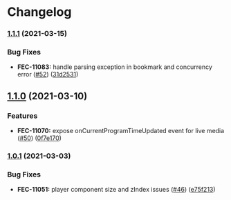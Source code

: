 # Changelog

### [1.1.1](https://www.github.com/kaltura/kaltura-player-youi/compare/v1.1.0...v1.1.1) (2021-03-15)


### Bug Fixes

* **FEC-11083:** handle parsing exception in bookmark and concurrency error ([#52](https://www.github.com/kaltura/kaltura-player-youi/issues/52)) ([31d2531](https://www.github.com/kaltura/kaltura-player-youi/commit/31d2531a5ab90393d6faa4dda1bc914cae47fae8))

## [1.1.0](https://www.github.com/kaltura/kaltura-player-youi/compare/v1.0.1...v1.1.0) (2021-03-10)


### Features

* **FEC-11070:** expose onCurrentProgramTimeUpdated event for live media ([#50](https://www.github.com/kaltura/kaltura-player-youi/issues/50)) ([0f7e170](https://www.github.com/kaltura/kaltura-player-youi/commit/0f7e170ca8f887d674049665f32606d19e250ab3))

### [1.0.1](https://www.github.com/kaltura/kaltura-player-youi/compare/v1.0.0...v1.0.1) (2021-03-03)


### Bug Fixes

* **FEC-11051:** player component size and zIndex issues ([#46](https://www.github.com/kaltura/kaltura-player-youi/issues/46)) ([e75f213](https://www.github.com/kaltura/kaltura-player-youi/commit/e75f2137051053e130f66e49c2ed4c2d91d4a3e3))
